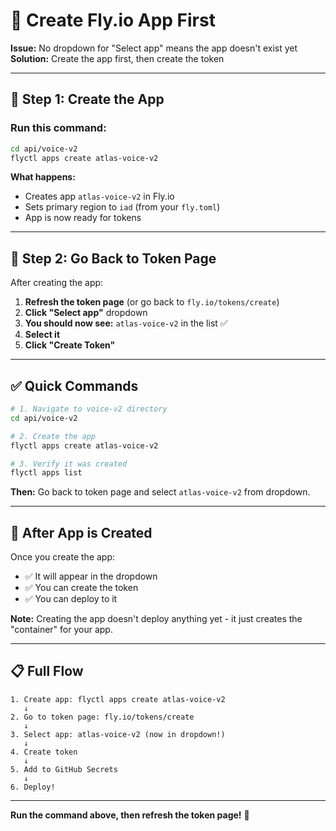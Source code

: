 # 🚀 Create Fly.io App First

**Issue:** No dropdown for "Select app" means the app doesn't exist yet  
**Solution:** Create the app first, then create the token

---

## 📝 **Step 1: Create the App**

### **Run this command:**

```bash
cd api/voice-v2
flyctl apps create atlas-voice-v2
```

**What happens:**
- Creates app `atlas-voice-v2` in Fly.io
- Sets primary region to `iad` (from your `fly.toml`)
- App is now ready for tokens

---

## 🔐 **Step 2: Go Back to Token Page**

After creating the app:

1. **Refresh the token page** (or go back to `fly.io/tokens/create`)
2. **Click "Select app"** dropdown
3. **You should now see:** `atlas-voice-v2` in the list ✅
4. **Select it**
5. **Click "Create Token"**

---

## ✅ **Quick Commands**

```bash
# 1. Navigate to voice-v2 directory
cd api/voice-v2

# 2. Create the app
flyctl apps create atlas-voice-v2

# 3. Verify it was created
flyctl apps list
```

**Then:** Go back to token page and select `atlas-voice-v2` from dropdown.

---

## 🎯 **After App is Created**

Once you create the app:
- ✅ It will appear in the dropdown
- ✅ You can create the token
- ✅ You can deploy to it

**Note:** Creating the app doesn't deploy anything yet - it just creates the "container" for your app.

---

## 📋 **Full Flow**

```
1. Create app: flyctl apps create atlas-voice-v2
   ↓
2. Go to token page: fly.io/tokens/create
   ↓
3. Select app: atlas-voice-v2 (now in dropdown!)
   ↓
4. Create token
   ↓
5. Add to GitHub Secrets
   ↓
6. Deploy!
```

---

**Run the command above, then refresh the token page!** 🚀

